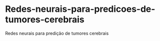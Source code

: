 # Redes-neurais-para-predicoes-de-tumores-cerebrais
Redes neurais para predição de tumores cerebrais
